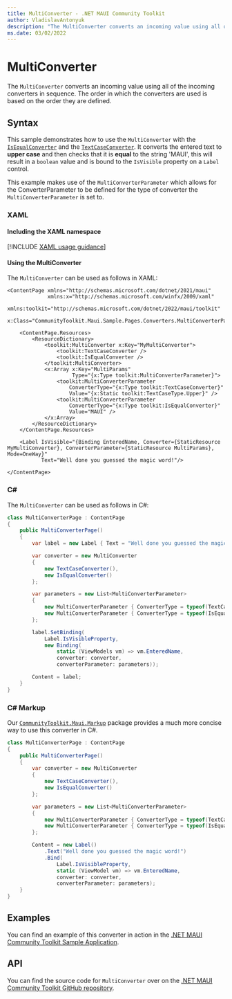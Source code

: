 ```yaml
---
title: MultiConverter - .NET MAUI Community Toolkit
author: VladislavAntonyuk
description: "The MultiConverter converts an incoming value using all of the incoming converters in sequence."
ms.date: 03/02/2022
---
```


# MultiConverter

The `MultiConverter` converts an incoming value using all of the incoming converters in sequence. The order in which the converters are used is based on the order they are defined.

## Syntax

This sample demonstrates how to use the `MultiConverter` with the [`IsEqualConverter`](is-equal-converter.md) and the [`TextCaseConverter`](text-case-converter.md). It converts the entered text to **upper case** and then checks that it is **equal** to the string 'MAUI', this will result in a `boolean` value and is bound to the `IsVisible` property on a `Label` control.

This example makes use of the `MultiConverterParameter` which allows for the ConverterParameter to be defined for the type of converter the `MultiConverterParameter` is set to.

### XAML

#### Including the XAML namespace

[!INCLUDE [XAML usage guidance](../includes/xaml-usage.md)]

#### Using the MultiConverter

The `MultiConverter` can be used as follows in XAML:

```xaml
<ContentPage xmlns="http://schemas.microsoft.com/dotnet/2021/maui"
             xmlns:x="http://schemas.microsoft.com/winfx/2009/xaml"
             xmlns:toolkit="http://schemas.microsoft.com/dotnet/2022/maui/toolkit"
             x:Class="CommunityToolkit.Maui.Sample.Pages.Converters.MultiConverterPage">

    <ContentPage.Resources>
        <ResourceDictionary>
            <toolkit:MultiConverter x:Key="MyMultiConverter">
                <toolkit:TextCaseConverter />
                <toolkit:IsEqualConverter />
            </toolkit:MultiConverter>
            <x:Array x:Key="MultiParams"
                     Type="{x:Type toolkit:MultiConverterParameter}">
                <toolkit:MultiConverterParameter
                    ConverterType="{x:Type toolkit:TextCaseConverter}"
                    Value="{x:Static toolkit:TextCaseType.Upper}" />
                <toolkit:MultiConverterParameter
                    ConverterType="{x:Type toolkit:IsEqualConverter}"
                    Value="MAUI" />
            </x:Array>
        </ResourceDictionary>
    </ContentPage.Resources>

    <Label IsVisible="{Binding EnteredName, Converter={StaticResource MyMultiConverter}, ConverterParameter={StaticResource MultiParams}, Mode=OneWay}" 
           Text="Well done you guessed the magic word!"/>

</ContentPage>
```

### C#

The `MultiConverter` can be used as follows in C#:

```csharp
class MultiConverterPage : ContentPage
{
    public MultiConverterPage()
    {
        var label = new Label { Text = "Well done you guessed the magic word!" };

        var converter = new MultiConverter
        {
            new TextCaseConverter(),
            new IsEqualConverter()
        };

        var parameters = new List<MultiConverterParameter>
        {
            new MultiConverterParameter { ConverterType = typeof(TextCaseConverter), Value = TextCaseType.Upper },
            new MultiConverterParameter { ConverterType = typeof(IsEqualConverter), Value = "MAUI" },
        };

        label.SetBinding(
            Label.IsVisibleProperty,
            new Binding(
                static (ViewModels vm) => vm.EnteredName,
                converter: converter,
                converterParameter: parameters));

        Content = label;
    }
}
```

### C# Markup

Our [`CommunityToolkit.Maui.Markup`](../markup/markup.md) package provides a much more concise way to use this converter in C#.

```csharp
class MultiConverterPage : ContentPage
{
    public MultiConverterPage()
    {
        var converter = new MultiConverter
        {
            new TextCaseConverter(),
            new IsEqualConverter()
        };

        var parameters = new List<MultiConverterParameter>
        {
            new MultiConverterParameter { ConverterType = typeof(TextCaseConverter), Value = TextCaseType.Upper },
            new MultiConverterParameter { ConverterType = typeof(IsEqualConverter), Value = "MAUI" },
        };

        Content = new Label()
            .Text("Well done you guessed the magic word!")
            .Bind(
                Label.IsVisibleProperty,
                static (ViewModel vm) => vm.EnteredName,
                converter: converter,
                converterParameter: parameters);
    }
}
```

## Examples

You can find an example of this converter in action in the [.NET MAUI Community Toolkit Sample Application](https://github.com/CommunityToolkit/Maui/blob/main/samples/CommunityToolkit.Maui.Sample/Pages/Converters/MultiConverterPage.xaml).

## API

You can find the source code for `MultiConverter` over on the [.NET MAUI Community Toolkit GitHub repository](https://github.com/CommunityToolkit/Maui/blob/main/src/CommunityToolkit.Maui/Converters/MultiConverter.shared.cs).
